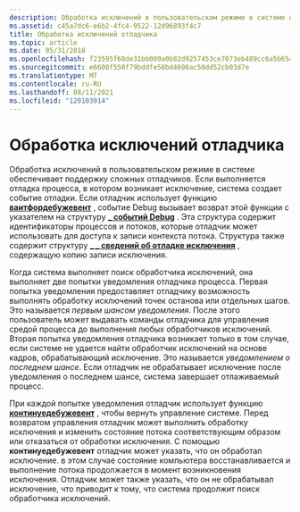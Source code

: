 ```yaml
---
description: Обработка исключений в пользовательском режиме в системе обеспечивает поддержку сложных отладчиков.
ms.assetid: c45a7dc6-e6b2-4fc4-9522-12d96893f4c7
title: Обработка исключений отладчика
ms.topic: article
ms.date: 05/31/2018
ms.openlocfilehash: f23595f68de31bb009a0b82d9257453ce7073eb489cc6a5b654ab4553ee60474
ms.sourcegitcommit: e6600f550f79bddfe58bd4696ac50dd52cb03d7e
ms.translationtype: MT
ms.contentlocale: ru-RU
ms.lasthandoff: 08/11/2021
ms.locfileid: "120103914"
---
```

# <a name="debugger-exception-handling"></a>Обработка исключений отладчика

Обработка исключений в пользовательском режиме в системе обеспечивает поддержку сложных отладчиков. Если выполняется отладка процесса, в котором возникает исключение, система создает событие отладки. Если отладчик использует функцию [**ваитфордебужевент**](/windows/win32/api/debugapi/nf-debugapi-waitfordebugevent) , событие Debug вызывает возврат этой функции с указателем на структуру [**\_ событий Debug**](/windows/win32/api/minwinbase/ns-minwinbase-debug_event) . Эта структура содержит идентификаторы процессов и потоков, которые отладчик может использовать для доступа к записи контекста потока. Структура также содержит структуру [**\_ \_ сведений об отладке исключения**](/windows/win32/api/minwinbase/ns-minwinbase-exception_debug_info) , содержащую копию записи исключения.

Когда система выполняет поиск обработчика исключений, она выполняет две попытки уведомления отладчика процесса. Первая попытка уведомления предоставляет отладчику возможность выполнять обработку исключений точек останова или отдельных шагов. Это называется *первым шансом уведомления*. После этого пользователь может выдавать команды отладчика для управления средой процесса до выполнения любых обработчиков исключений. Вторая попытка уведомления отладчика возникает только в том случае, если системе не удается найти обработчик исключений на основе кадров, обрабатывающий исключение. Это называется *уведомлением о последнем шансе*. Если отладчик не обрабатывает исключение после уведомления о последнем шансе, система завершает отлаживаемый процесс.

При каждой попытке уведомления отладчик использует функцию [**континуедебужевент**](/windows/win32/api/debugapi/nf-debugapi-continuedebugevent) , чтобы вернуть управление системе. Перед возвратом управления отладчик может выполнить обработку исключения и изменить состояние потока соответствующим образом или отказаться от обработки исключения. С помощью **континуедебужевент** отладчик может указать, что он обработал исключение. в этом случае состояние компьютера восстанавливается и выполнение потока продолжается в момент возникновения исключения. Отладчик может также указать, что он не обрабатывал исключение, что приводит к тому, что система продолжит поиск обработчика исключений.

 

 
